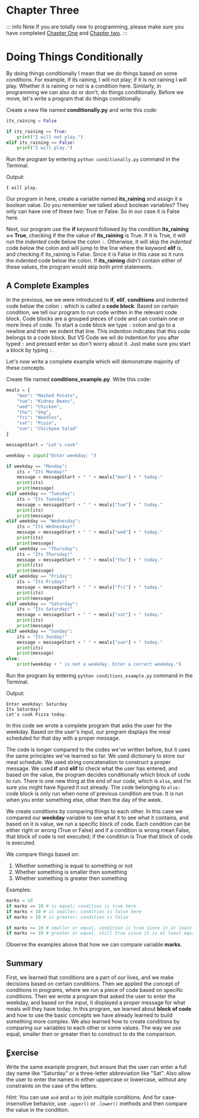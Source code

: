 # Chapter Three
::: info Note
If you are totally new to programming, please make sure you have completed [Chapter One](/python-crash-course/) and [Chapter two](/python-crash-course/variables).
:::
# Doing Things Conditionally

By doing things conditionally I mean that we do things based on some conditions. For example, if its raining, I will not play; if it is not raining I will play. Whether it is raining or not is a condition here. Similarly, in programming we can also do or don't, do things conditionally. Before we move, let's write a program that do things conditionally.

Create a new file named **conditionally.py** and write this code:

```python
its_raining = False

if its_raining == True:
    print("I will not play.")
elif its_raining == False:
    print("I will play.")
```

Run the program by entering `python conditionally.py` command in the Terminal.

Output:

```terminal
I will play.
```

Our program in here, create a variable named **its_raining** and assign it a boolean value. Do you remember we talked about boolean variables? They only can have one of these two: True or False. So in our case it is False here.

Next, our program use the **if** keyword followed by the _condition_ **its_raining == True**, checking if the the value of **its_raining** is True. If it is True, it will run the _indented_ code below the colon `:`. Otherwise, it will skip the _indented_ code below the colon and will jump to the line where the keyword **elif** is, and checking if its_raining is False. Since it is False in this case so it runs the _indented_ code below the colon. If **its_raining** didn't contain either of these values, the program would skip both print statements.

## A Complete Examples

In the previous, we we were introduced to **if**, **elif**, **conditions** and indented code below the colon `:` which is called a **code block**. Based on certain condition, we tell our program to run code written in the relevant code block. Code blocks are a grouped pieces of code and can contain one or more lines of code. To start a code block we type `:` colon and go to a newline and then we indent that line. This indention indicates that this code belongs to a code block. But VS Code we wil do indention for you after typed `:` and pressed enter so don't worry about it. Just make sure you start a block by typing `:`.

Let's now write a complete example which will demonstrate majority of these concepts.

Create file named **conditions_example.py**. Write this code:

```python
meals = {
    "mon": "Mashed Potato",
    "tue": "Kidney Beans",
    "wed": "Chicken",
    "thu": "Veg",
    "fri": "Noodles",
    "sat": "Pizza",
    "sun": "Chickpea Salad"
}

messageStart = "Let's cook"

weekday = input("Enter weekday: ")

if weekday == "Monday":
    its = "Its Monday!"
    message = messageStart + " " + meals["mon"] + " today."
    print(its)
    print(message)
elif weekday == "Tuesday":
    its = "Its Tuesday!"
    message = messageStart + " " + meals["tue"] + " today."
    print(its)
    print(message)
elif weekday == "Wednesday":
    its = "Its Wednesday!"
    message = messageStart + " " + meals["wed"] + " today."
    print(its)
    print(message)
elif weekday == "Thursday":
    its = "Its Thursday!"
    message = messageStart + " " + meals["thu"] + " today."
    print(its)
    print(message)
elif weekday == "Friday":
    its = "Its Friday!"
    message = messageStart + " " + meals["fri"] + " today."
    print(its)
    print(message)
elif weekday == "Saturday":
    its = "Its Saturday!"
    message = messageStart + " " + meals["sat"] + " today."
    print(its)
    print(message)
elif weekday == "Sunday":
    its = "Its Sunday!"
    message = messageStart + " " + meals["sun"] + " today."
    print(its)
    print(message)
else:
    print(weekday + " is not a weekday. Enter a correct weekday.")
```
Run the program by entering `python conditions_example.py` command in the Terminal.

Output:
```terminal
Enter weekday: Saturday
Its Saturday!
Let's cook Pizza today.
```

In this code we wrote a complete program that asks the user for the weekday. Based on the user's input, our program displays the meal scheduled for that day with a proper message.

The code is longer compared to the codes we've written before, but it uses the same principles we've learned so far. We used dictionary to store our meal schedule. We used string concatenation to construct a proper message. We used **if** and **elif** to check what the user has entered, and based on the value, the program decides conditionally which block of code to run. There is one new thing at the end of our code, which is `else`, and I'm sure you might have figured it out already. The code belonging to `else:` code block is only run when none of previous condition are true. It is run when you enter something else, other then the day of the week.

We create conditions by comparing things to each other. In this case we compared our **weekday** variable to see what it to see what it contains, and based on it is value, we run a specific block of  code. Each condition can be either right or wrong (True or False) and if a condition is wrong mean False, that block of code is not executed; if the condition is True that block of code is executed. 

We compare things based on:
1. Whether something is equal to something or not
2. Whether something is smaller then something
3. Whether something is greater then something

Examples:
```python
marks = 10
if marks == 10 # is equal; condition is true here
if marks < 10 # is smaller; condition is false here
if marks > 10 # is greater; condition is false

if marks <= 10 # smaller or equal, condition is true since it at least equal
if marks >= 10 # greater or equal, still true since it is at least equal
```

Observe the examples above that how we can compare variable **marks**.


## Summary
First, we learned that conditions are a part of our lives, and we make decisions based on certain conditions. Then we applied the concept of conditions in programs, where we run a piece of code based on specific conditions. Then we wrote a program that asked the user to enter the weekday, and based on the input, it displayed a proper message for what meals will they have today. In this program, we learned about **block of code** and how to use the basic concepts we have already learned to build something more complex. We also learned how to create conditions by comparing our variables to each other or some values. The way we use equal, smaller then or greater then to construct to do the comparison.

## ٍExercise
Write the same example program, but ensure that the user can enter a full day name like "Saturday" or a three-letter abbreviation like "Sat". Also allow the user to enter the names in either uppercase or lowercase, without any constraints on the case of the letters.

*Hint*: You can use `and` and `or` to join multiple conditions. And for case-insensitive behavior, use `.upper()` or `.lower()` methods and then compare the value in the condition.
